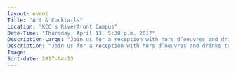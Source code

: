 ```yaml
---
layout: event
Title: "Art & Cocktails"
Location: "KCC's Riverfront Campus"
Date-Time: "Thursday, April 13, 5:30 p.m. 2017"
Description-Large: "Join us for a reception with hors d’oeuvres and drinks to celebrate KCC’s fine arts collection and outdoor sculptures. Meet artists and tour highlighted works. There is no cost and the public is invited."
Description: "Join us for a reception with hors d’oeuvres and drinks to celebrate KCC’s fine arts collection and outdoor sculptures. Meet artists and tour highlighted works. There is no cost and the public is invited."
Image:
Sort-date: 2017-04-13
---
```

